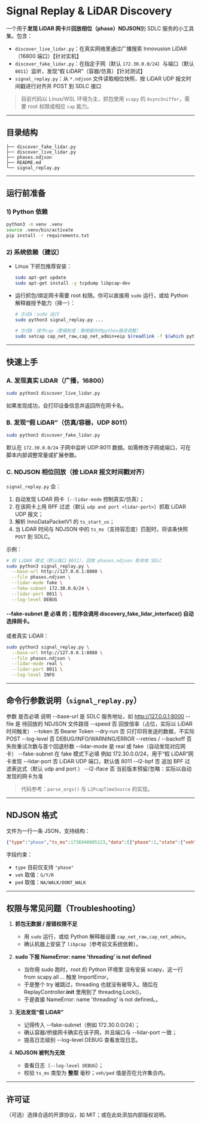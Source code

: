 # Signal Replay & LiDAR Discovery

一个用于**发现 LiDAR 网卡**并**回放相位（phase）NDJSON**到 SDLC 服务的小工具集。包含：

- `discover_live_lidar.py`：在真实网络里通过广播搜索 Innovusion LiDAR（16800 端口）【针对实机】
- `discover_fake_lidar.py`：在指定子网（默认 `172.30.0.0/24`）与端口（默认 `8011`）监听，发现“假 LiDAR”（容器/仿真）【针对测试】
- `signal_replay.py`：从 `*.ndjson` 文件读取相位快照，按 LiDAR UDP 报文时间戳进行对齐并 POST 到 SDLC 接口

> 目前代码以 Linux/WSL 环境为主，抓包使用 `scapy` 的 `AsyncSniffer`，需要 root 权限或相应 `cap` 能力。

---

## 目录结构

```
├── discover_fake_lidar.py
├── discover_live_lidar.py
├── phases.ndjson
├── README.md
└── signal_replay.py
```

---

## 运行前准备

### 1) Python 依赖

```bash
python3 -m venv .venv
source .venv/bin/activate
pip install -r requirements.txt
```

### 2) 系统依赖（建议）

- Linux 下抓包推荐安装：
  ```bash
  sudo apt-get update
  sudo apt-get install -y tcpdump libpcap-dev
  ```
- 运行抓包/绑定网卡需要 root 权限。你可以直接用 `sudo` 运行，或给 Python 解释器授予能力（择一）：
  ```bash
  # 方式A：sudo 运行
  sudo python3 signal_replay.py ...

  # 方式B：授予cap（更细粒度；需根据你的python路径调整）
  sudo setcap cap_net_raw,cap_net_admin+eip $(readlink -f $(which python3))
  ```

---

## 快速上手

### A. 发现真实 LiDAR（广播，16800）
```bash
sudo python3 discover_live_lidar.py
```
如果发现成功，会打印设备信息并返回所在网卡名。

### B. 发现“假 LiDAR”（仿真/容器，UDP 8011）
```bash
sudo python3 discover_fake_lidar.py
```
默认在 `172.30.0.0/24` 子网中监听 UDP:8011 数据。如需修改子网或端口，可在脚本内部调整常量或扩展参数。

### C. NDJSON 相位回放（按 LiDAR 报文时间戳对齐）

`signal_replay.py` 会：
1. 自动发现 LiDAR 网卡（`--lidar-mode` 控制真实/仿真）；
2. 在该网卡上用 BPF 过滤（默认 `udp and port <lidar-port>`）抓取 LiDAR UDP 报文；
3. 解析 InnoDataPacketV1 的 `ts_start_us`；
4. 当 LiDAR 时间与 NDJSON 中的 `ts_ms`（支持容忍度）匹配时，将该条快照 `POST` 到 SDLC。

示例：
```bash
# 假 LiDAR 模式（默认端口 8011），回放 phases.ndjson 到本地 SDLC
sudo python3 signal_replay.py \
  --base-url http://127.0.0.1:8080 \
  --file phases.ndjson \
  --lidar-mode fake \
  --fake-subnet 172.30.0.0/24 \
  --lidar-port 8011 \
  --log-level DEBUG 
```
#### --fake-subnet 是 必填 的；程序会调用 discovery_fake_lidar_interface(<subnet>) 自动选择网卡。

或者真实 LiDAR：
```bash
sudo python3 signal_replay.py \
  --base-url http://127.0.0.1:8080 \
  --file phases.ndjson \
  --lidar-mode real \
  --lidar-port 8011 \
  --log-level INFO
```

---

## 命令行参数说明（`signal_replay.py`）

参数	              是否必填	说明
--base-url	          是	     SDLC 服务地址，如 http://127.0.0.1:8000
--file	              是	     待回放的 NDJSON 文件路径
--speed	              否	回放倍率（占位，实际以 LiDAR 时间触发）
--token	              否	Bearer Token
--dry-run	            否	只打印将发送的数据，不实际 POST
--log-level	          否	DEBUG/INFO/WARNING/ERROR
--retries / --backoff	否	失败重试次数与首个回退秒数
--lidar-mode	        是	real 或 fake（自动发现对应网卡）
--fake-subnet	在 fake 模式下必填	例如 172.30.0.0/24，用于“假 LiDAR”网卡发现
--lidar-port	        否	LiDAR UDP 端口，默认值 8011
--l2-bpf	            否	追加 BPF 过滤表达式（默认 udp and port <lidar-port>）
--l2-iface	          否	当前版本预留/忽略：实际以自动发现的网卡为准

> 代码参考：`parse_args()` 与 `L2PcapTimeSource` 的实现。

---

## NDJSON 格式

文件为一行一条 JSON，支持结构：
```json
{"type":"phase","ts_ms":1736940005123,"data":[{"phase":1,"state":{"veh":"G","ped":"NA"}}]}
```

字段约束：
- `type` 目前仅支持 `"phase"`
- `veh` 取值：`G/Y/R`
- `ped` 取值：`NA/WALK/DONT_WALK`

---

## 权限与常见问题（Troubleshooting）

1. **抓包无数据 / 报错权限不足** 
   - 用 `sudo` 运行，或给 Python 解释器设置 `cap_net_raw,cap_net_admin`。 
   - 确认机器上安装了 `libpcap`（参考前文系统依赖）。

2. **sudo 下报 NameError: name 'threading' is not defined** 
   - 当你用 sudo 跑时，root 的 Python 环境里 没有安装 scapy，这一行 from scapy.all ... 触发 ImportError，
   - 于是整个 try 被跳过，threading 也就没有被导入。随后在 ReplayController.__init__ 里用到了 threading.Lock()，
   - 于是直接 NameError: name 'threading' is not defined。。

3. **无法发现“假 LiDAR”** 
   - 记得传入 --fake-subnet（例如 172.30.0.0/24）；
   - 确认容器/桥接网卡确实在该子网，并且端口与 --lidar-port 一致；
   - 提高日志级别 --log-level DEBUG 查看发现日志。

4. **NDJSON 被判为无效** 
   - 查看日志（`--log-level DEBUG`）； 
   - 校验 `ts_ms` 类型为 **整型** 毫秒；`veh/ped` 值是否在允许集合内。

---

## 许可证

（可选）选择合适的开源协议，如 MIT；或在此处添加内部版权说明。

